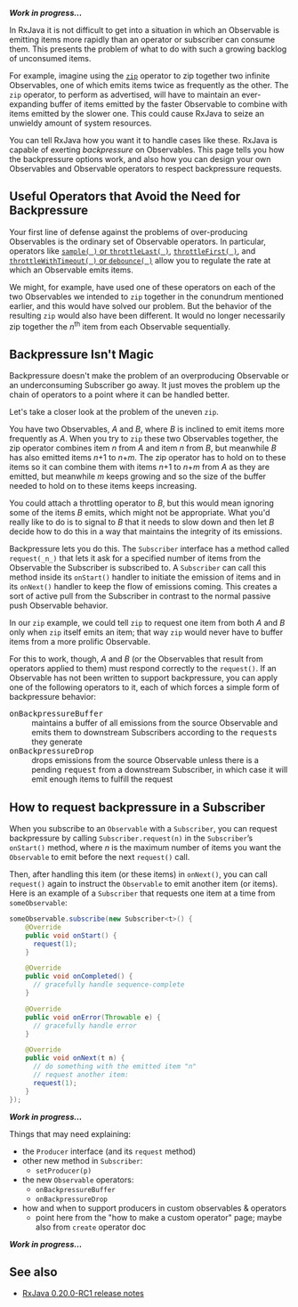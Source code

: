 _**Work in progress...**_

In RxJava it is not difficult to get into a situation in which an Observable is emitting items more rapidly than an operator or subscriber can consume them. This presents the problem of what to do with such a growing backlog of unconsumed items.

For example, imagine using the [`zip`](Combining-Observables#wiki-zip) operator to zip together two infinite Observables, one of which emits items twice as frequently as the other. The `zip` operator, to perform as advertised, will have to maintain an ever-expanding buffer of items emitted by the faster Observable to combine with items emitted by the slower one. This could cause RxJava to seize an unwieldy amount of system resources.

You can tell RxJava how you want it to handle cases like these. RxJava is capable of exerting _backpressure_ on Observables. This page tells you how the backpressure options work, and also how you can design your own Observables and Observable operators to respect backpressure requests.

## Useful Operators that Avoid the Need for Backpressure

Your first line of defense against the problems of over-producing Observables is the ordinary set of Observable operators. In particular, operators like [`sample( )` or `throttleLast( )`](Filtering-Observables#wiki-sample-or-throttlelast), [`throttleFirst( )`](Filtering-Observables#wiki-throttlefirst), and [`throttleWithTimeout( )` or `debounce( )`](Filtering-Observables#wiki-throttlewithtimeout-or-debounce) allow you to regulate the rate at which an Observable emits items.

We might, for example, have used one of these operators on each of the two Observables we intended to `zip` together in the conundrum mentioned earlier, and this would have solved our problem.  But the behavior of the resulting `zip` would also have been different. It would no longer necessarily zip together the <i>n</i><sup>th</sup> item from each Observable sequentially.

## Backpressure Isn't Magic

Backpressure doesn't make the problem of an overproducing Observable or an underconsuming Subscriber go away. It just moves the problem up the chain of operators to a point where it can be handled better.

Let's take a closer look at the problem of the uneven `zip`.

You have two Observables, _A_ and _B_, where _B_ is inclined to emit items more frequently as _A_. When you try to `zip` these two Observables together, the zip operator combines item _n_ from _A_ and item _n_ from _B_, but meanwhile _B_ has also emitted items _n_+1 to _n_+_m_. The zip operator has to hold on to these items so it can combine them with items _n_+1 to _n_+_m_ from _A_ as they are emitted, but meanwhile _m_ keeps growing and so the size of the buffer needed to hold on to these items keeps increasing.

You could attach a throttling operator to _B_, but this would mean ignoring some of the items _B_ emits, which might not be appropriate. What you'd really like to do is to signal to _B_ that it needs to slow down and then let _B_ decide how to do this in a way that maintains the integrity of its emissions.

Backpressure lets you do this.  The `Subscriber` interface has a method called `request(_n_)` that lets it ask for a specified number of items from the Observable the Subscriber is subscribed to.  A `Subscriber` can call this method inside its `onStart()` handler to initiate the emission of items and in its `onNext()` handler to keep the flow of emissions coming.  This creates a sort of active pull from the Subscriber in contrast to the normal passive push Observable behavior.

In our `zip` example, we could tell `zip` to request one item from both _A_ and _B_ only when `zip` itself emits an item; that way `zip` would never have to buffer items from a more prolific Observable.

For this to work, though, _A_ and _B_ (or the Observables that result from operators applied to them) must respond correctly to the `request()`.  If an Observable has not been written to support backpressure, you can apply one of the following operators to it, each of which forces a simple form of backpressure behavior:

<dl>
 <dt><tt>onBackpressureBuffer</tt></dt>
  <dd>maintains a buffer of all emissions from the source Observable and emits them to downstream Subscribers according to the <tt>request</tt>s they generate</dd>
 <dt><tt>onBackpressureDrop</tt></dt>
  <dd>drops emissions from the source Observable unless there is a pending <tt>request</tt> from a downstream Subscriber, in which case it will emit enough items to fulfill the request</dd>
</dl>

## How to request backpressure in a Subscriber

When you subscribe to an `Observable` with a `Subscriber`, you can request backpressure by calling `Subscriber.request(n)` in the `Subscriber`&#8217;s `onStart()` method, where _n_ is the maximum number of items you want the `Observable` to emit before the next `request()` call.

Then, after handling this item (or these items) in `onNext()`, you can call `request()` again to instruct the `Observable` to emit another item (or items).  Here is an example of a `Subscriber` that requests one item at a time from `someObservable`:

````java
someObservable.subscribe(new Subscriber<t>() {
    @Override
    public void onStart() {
      request(1);
    }

    @Override
    public void onCompleted() {
      // gracefully handle sequence-complete
    }

    @Override
    public void onError(Throwable e) {
      // gracefully handle error
    }

    @Override
    public void onNext(t n) {
      // do something with the emitted item "n"
      // request another item:
      request(1);
    }
});
````

_**Work in progress...**_

Things that may need explaining:
* the `Producer` interface (and its `request` method)
* other new method in `Subscriber`:
  * `setProducer(p)`
* the new `Observable` operators:
  * `onBackpressureBuffer`
  * `onBackpressureDrop`
* how and when to support producers in custom observables & operators
  * point here from the "how to make a custom operator" page; maybe also from `create` operator doc

_**Work in progress...**_

## See also
* [RxJava 0.20.0-RC1 release notes](https://github.com/Netflix/RxJava/releases/tag/0.20.0-RC1)